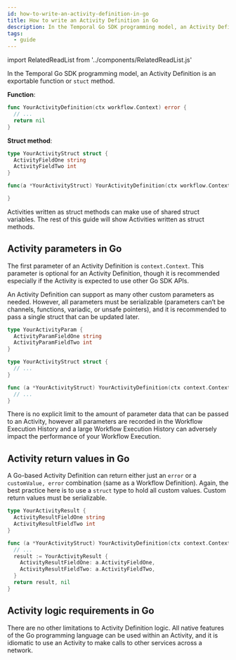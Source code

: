 ```yaml
---
id: how-to-write-an-activity-definition-in-go
title: How to write an Activity Definition in Go
description: In the Temporal Go SDK programming model, an Activity Definition is an exportable function or `stuct` method.
tags:
  - guide
---
```


import RelatedReadList from '../components/RelatedReadList.js'

In the Temporal Go SDK programming model, an Activity Definition is an exportable function or `stuct` method.

**Function**:

```go
func YourActivityDefinition(ctx workflow.Context) error {
  // ...
  return nil
}
```

**Struct method**:

```go
type YourActivityStruct struct {
  ActivityFieldOne string
  ActivityFieldTwo int
}

func(a *YourActivityStruct) YourActivityDefinition(ctx workflow.Context) error {

}
```

Activities written as struct methods can make use of shared struct variables.
The rest of this guide will show Activities written as struct methods.

<!--
<RelatedRead
text="What are Activities"
goTo="/docs/concepts-new/introduction#workflow-definition"
tagChar="e"
/>
-->

## Activity parameters in Go

The first parameter of an Activity Definition is `context.Context`.
This parameter is optional for an Activity Definition, though it is recommended especially if the Activity is expected to use other Go SDK APIs.

An Activity Definition can support as many other custom parameters as needed.
However, all parameters must be serializable (parameters can’t be channels, functions, variadic, or unsafe pointers), and it is recommended to pass a single struct that can be updated later.

```go
type YourActivityParam {
  ActivityParamFieldOne string
  ActivityParamFieldTwo int
}

type YourActivityStruct struct {
  // ...
}

func (a *YourActivityStruct) YourActivityDefinition(ctx context.Context, param YourActivityParam) error {
  // ...
}
```

There is no explicit limit to the amount of parameter data that can be passed to an Activity, however all parameters are recorded in the Workflow Execution History and a large Workflow Execution History can adversely impact the performance of your Workflow Execution.

<!--
<RelatedRead
text="What is a Workflow Execution History"
goTo="#"
tagChar="e"
/>

<RelatedRead
text="When to care about the size of your Workflow Execution History"
goTo="#"
tagChar="g"
/>
-->

## Activity return values in Go

A Go-based Activity Definition can return either just an `error` or a `customValue, error` combination (same as a Workflow Definition).
Again, the best practice here is to use a `struct` type to hold all custom values.
Custom return values must be serializable.

```go
type YourActivityResult {
  ActivityResultFieldOne string
  ActivityResultFieldTwo int
}

func (a *YourActivityStruct) YourActivityDefinition(ctx context.Context, param YourActivityParam) (YourActivityResult, error) {
  // ...
  result := YourActivityResult {
    ActivityResultFieldOne: a.ActivityFieldOne,
    ActivityResultFieldTwo: a.ActivityFieldTwo,
  }
  return result, nil
}
```

<!--
<RelatedRead
text="When to return an error from an Activity"
goTo="#"
tagChar="g"
/>
-->

## Activity logic requirements in Go

There are no other limitations to Activity Definition logic.
All native features of the Go programming language can be used within an Activity, and it is idiomatic to use an Activity to make calls to other services across a network.

<!--
<RelatedRead
text="What are some Activity implementation design patterns"
goTo="#"
tagChar="g"
/>
-->
